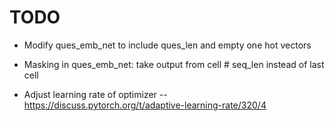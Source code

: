 # TODO

* Modify ques_emb_net to include ques_len and empty one hot vectors

* Masking in ques_emb_net: take output from cell # seq_len instead of last cell

* Adjust learning rate of optimizer -- https://discuss.pytorch.org/t/adaptive-learning-rate/320/4

